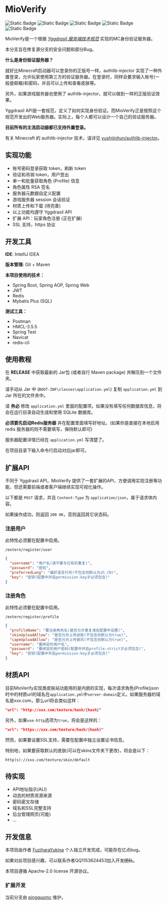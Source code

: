 # MioVerify

![Static Badge](https://img.shields.io/badge/version-v1.2.0--BETA-blue) ![Static Badge](https://img.shields.io/badge/java-17-purple) ![Static Badge](https://img.shields.io/badge/developer-Fuzihara_Yukina-orange) ![Static Badge](https://img.shields.io/badge/developer-pingguomc-orange) ![Static Badge](https://img.shields.io/badge/for-Minecraft_Java_Edition-green)

MioVerify是一个根据 *[Yggdrasil 服务端技术规范](https://github.com/yushijinhun/authlib-injector/wiki/Yggdrasil-%E6%9C%8D%E5%8A%A1%E7%AB%AF%E6%8A%80%E6%9C%AF%E8%A7%84%E8%8C%83)* 实现的MC身份验证服务器。

本分支旨在修复源分支的安全问题和部分Bug。

**什么是身份验证服务器？**

就好比Minecraft启动器可以登录你的正版号一样。authlib-injector 实现了一种外置登录，允许玩家使用第三方的验证服务器。在登录时，同样会要求输入账号(一般是邮箱)和密码，并且可以上传和查看皮肤等。

另外，如果游戏服务器也使用了 authlib-injector，就可以做到一样的正版验证效果。

Yggdrasil API是一套规范，定义了如何实现身份验证。而MioVerify正是按照这个规范开发出的Web服务器。实际上，每个人都可以设计一个自己的验证服务器。

**目前所有的主流启动器都已支持外置登录。**

有关 Minecraft 的 authlib-injector 技术，请详见 [yushijinhun/authlib-injector](https://github.com/yushijinhun/authlib-injector)。

## 实现功能

* 账号密码登录获取 token，刷新 token
* 验证和吊销 token，用户登出
* 单一和批量获取角色 (Profile) 信息
* 角色属性 RSA 签名
* 服务器元数据自定义配置
* 游戏服务器 session 会话验证
* 材质上传和下载 (待完善)
* 以上功能均遵守 Yggdrasil API
* 扩展 API：玩家角色注册 (正在扩展)
* SSL 支持，https 协议

## 开发工具

**IDE**: IntelliJ IDEA

**版本管理**: Git + Maven

**本项目使用的技术：**

* Spring Boot, Spring AOP, Spring Web
* JWT
* Redis
* Mybatis Plus (SQL)

**测试工具：**

* Postman
* HMCL-3.5.5
* Spring Test
* Navicat
* redis-cli

## 使用教程

在 **RELEASE** 中获取最新的 Jar包 (或者自行 Maven package) 并解压到一个文件夹。

请手动从 Jar 中 (`BOOT-INF\classes\application.yml`) 复制 `application.yml` 到 Jar 所在的文件夹中。

请 **务必** 修改 `application.yml` 里面的配置项，如果没有填写任何数据库信息，将会在运行目录自动生成和使用 SQLite 数据库。

**必须要先启动Redis服务器** 并在配置里面填写好地址。(如果你是直接在本地启用 redis 服务器的则不需要填写，保持默认即可)

服务器配置详情已经在 `application.yml` 写清楚了。

在项目目录下输入命令行启动对应jar即可。

## 扩展API

不同于 Yggdrasil API，MioVerify 提供了一套扩展的API，方便调用实现注册等功能，但还需要前端或者客户端继续实现可视化操作。

以下都是 `POST` 请求，并且 `Content-Type` 为 `application/json`，属于请求体内容。

如果操作成功，则返回 `200 OK`，否则返回其它状态码。

### 注册用户

此特性必须要在配置中启用。

`/extern/register/user`

```json
{
  "username": "用户名(请不要与已有的重复)",
  "password": "密码",
  "preferredLang": "偏好语言代号(不包含则默认为zh_CN)",
  "key": "密钥(配置中开启permission-key才必须包含)"
}
```

### 注册角色

此特性必须要在配置中启用。

`/extern/register/profile`

```json
{
  "profileName": "要注册角色名(是否允许重复请在配置中设置)",
  "skinUploadAllow": "是否允许上传皮肤(不包含则默认为true)",
  "capeUploadAllow": "是否允许上传披风(不包含则默认为true)",
  "username": "要绑定的用户名",
  "password": "要绑定的用户密码(配置中开启profile-strict才必须包含)",
  "key": "密钥(配置中开启permission-key才必须包含)"
}
```

## 材质API

目前MioVerify实现类皮肤站功能用的是内嵌的实现，每次请求角色(Profile)json时中的材质url的域名在`application.yml`中`server-domain`定义。如果服务器的域名是xxx.com，那么url将会类似这样：

```json
"url": "http://xxx.com/texture/hash/{hash}"
```

另外，如果`use-http`选项为`true`，将会是这样的：

```json
"url": "https://xxx.com/texture/hash/{hash}"
```

然而，如果要设置SSL支持，需要在配置中独立设置证书信息。

特别地，如果要获取默认的皮肤(可以在skins文件夹下更改)，将会是以下：

```plaintext
http(s)://xxx.com/texture/skin/default
```

## 待实现

* API地址指示(ALI)
* 动态的材质资源来源
* 密码密文存储
* 域名和SSL完整支持
* 后台管理网页(可能)
* ...

## 开发信息

本项目由作者 [FuziharaYukina](https://github.com/FuziharaYukina) 个人独立开发完成，可能存在亿点bug。

如果对此项目感兴趣，可以联系作者QQ1153624453加入开发~~团队~~。

本项目遵循 Apache-2.0 license 开源协议。

### 扩展开发

当前分支由 [pingguomc](https://github.com/pingguomc) 维护。
